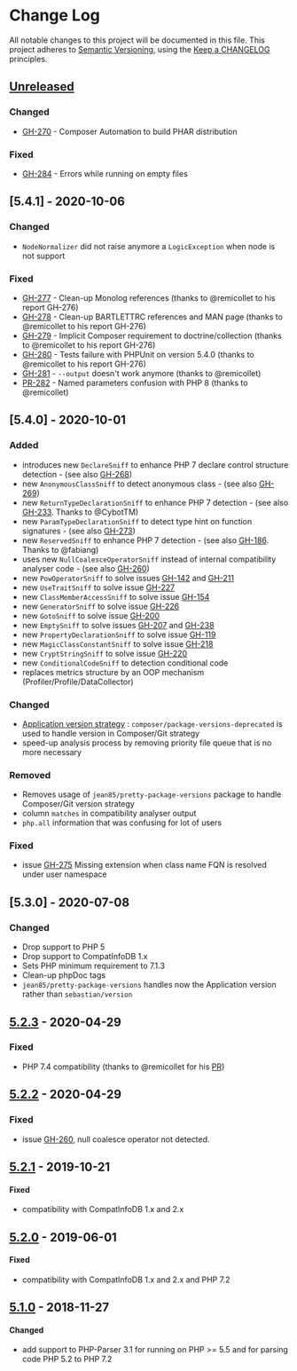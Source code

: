 # Change Log

All notable changes to this project will be documented in this file.
This project adheres to [Semantic Versioning](http://semver.org/),
using the [Keep a CHANGELOG](http://keepachangelog.com) principles.

## [Unreleased]

### Changed

- [GH-270](https://github.com/llaville/php-compat-info/issues/270) - Composer Automation to build PHAR distribution

### Fixed

- [GH-284](https://github.com/llaville/php-compat-info/issues/284) - Errors while running on empty files

## [5.4.1] - 2020-10-06

### Changed

- `NodeNormalizer` did not raise anymore a `LogicException` when node is not support

### Fixed

- [GH-277](https://github.com/llaville/php-compat-info/issues/277) - Clean-up Monolog references (thanks to @remicollet to his report GH-276)
- [GH-278](https://github.com/llaville/php-compat-info/issues/278) - Clean-up BARTLETTRC references and MAN page (thanks to @remicollet to his report GH-276)
- [GH-279](https://github.com/llaville/php-compat-info/issues/279) - Implicit Composer requirement to doctrine/collection (thanks to @remicollet to his report GH-276)
- [GH-280](https://github.com/llaville/php-compat-info/issues/280) - Tests failure with PHPUnit on version 5.4.0 (thanks to @remicollet to his report GH-276)
- [GH-281](https://github.com/llaville/php-compat-info/issues/281) - `--output` doesn't work anymore (thanks to @remicollet)
- [PR-282](https://github.com/llaville/php-compat-info/pull/282) - Named parameters confusion with PHP 8 (thanks to @remicollet)

## [5.4.0] - 2020-10-01

### Added

- introduces new `DeclareSniff` to enhance PHP 7 declare control structure detection - (see also [GH-268](https://github.com/llaville/php-compat-info/issues/268))
- new `AnonymousClassSniff` to detect anonymous class - (see also [GH-269](https://github.com/llaville/php-compat-info/issues/269))
- new `ReturnTypeDeclarationSniff` to enhance PHP 7 detection - (see also [GH-233](https://github.com/llaville/php-compat-info/issues/233). Thanks to @CybotTM)
- new `ParamTypeDeclarationSniff` to detect type hint on function signatures - (see also [GH-273](https://github.com/llaville/php-compat-info/issues/273))
- new `ReservedSniff` to enhance PHP 7 detection - (see also [GH-186](https://github.com/llaville/php-compat-info/issues/186). Thanks to @fabiang)
- uses new `NullCoalesceOperatorSniff` instead of internal compatibility analyser code - (see also [GH-260](https://github.com/llaville/php-compat-info/issues/260))
- new `PowOperatorSniff` to solve issues [GH-142](https://github.com/llaville/php-compat-info/issues/142) and [GH-211](https://github.com/llaville/php-compat-info/issues/211)
- new `UseTraitSniff` to solve issue [GH-227](https://github.com/llaville/php-compat-info/issues/227)
- new `ClassMemberAccessSniff` to solve issue [GH-154](https://github.com/llaville/php-compat-info/issues/154)
- new `GeneratorSniff` to solve issue [GH-226](https://github.com/llaville/php-compat-info/issues/226)
- new `GotoSniff` to solve issue [GH-200](https://github.com/llaville/php-compat-info/issues/200)
- new `EmptySniff` to solve issues [GH-207](https://github.com/llaville/php-compat-info/pull/207) and [GH-238](https://github.com/llaville/php-compat-info/issues/238)
- new `PropertyDeclarationSniff` to solve issue [GH-119](https://github.com/llaville/php-compat-info/issues/119)
- new `MagicClassConstantSniff` to solve issue [GH-218](https://github.com/llaville/php-compat-info/issues/218)
- new `CryptStringSniff` to solve issue [GH-220](https://github.com/llaville/php-compat-info/issues/220)
- new `ConditionalCodeSniff` to detection conditional code
- replaces metrics structure by an OOP mechanism (Profiler/Profile/DataCollector)

### Changed

- [Application version strategy](https://github.com/llaville/php-compat-info/issues/267) : `composer/package-versions-deprecated` is used to handle version in Composer/Git strategy
- speed-up analysis process by removing priority file queue that is no more necessary

### Removed

- Removes usage of `jean85/pretty-package-versions` package to handle Composer/Git version strategy
- column `matches` in compatibility analyser output
- `php.all` information that was confusing for lot of users

### Fixed

- issue [GH-275](https://github.com/llaville/php-compat-info/issues/275) Missing extension when class name FQN is resolved under user namespace

## [5.3.0] - 2020-07-08

### Changed

- Drop support to PHP 5
- Drop support to CompatInfoDB 1.x
- Sets PHP minimum requirement to 7.1.3
- Clean-up phpDoc tags
- `jean85/pretty-package-versions` handles now the Application version rather than `sebastian/version`

## [5.2.3] - 2020-04-29

### Fixed

- PHP 7.4 compatibility (thanks to @remicollet for his [PR](https://github.com/llaville/php-compat-info/pull/254))

## [5.2.2] - 2020-04-29

### Fixed

- issue [GH-260](https://github.com/llaville/php-compat-info/issues/260), null coalesce operator not detected.

## [5.2.1] - 2019-10-21

#### Fixed

- compatibility with CompatInfoDB 1.x and 2.x

## [5.2.0] - 2019-06-01

#### Fixed

- compatibility with CompatInfoDB 1.x and 2.x and PHP 7.2

## [5.1.0] - 2018-11-27

#### Changed

- add support to PHP-Parser 3.1 for running on PHP >= 5.5 and for parsing code PHP 5.2 to PHP 7.2

[unreleased]: https://github.com/llaville/php-compat-info/compare/5.2.3...HEAD
[5.2.3]: https://github.com/llaville/php-compat-info/compare/5.2.2...5.2.3
[5.2.2]: https://github.com/llaville/php-compat-info/compare/5.2.1...5.2.2
[5.2.1]: https://github.com/llaville/php-compat-info/compare/5.2.0....5.2.1
[5.2.0]: https://github.com/llaville/php-compat-info/compare/5.1.0....5.2.0
[5.1.0]: https://github.com/llaville/php-compat-info/compare/5.0.12....5.1.0
